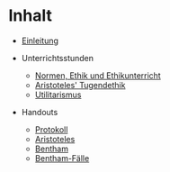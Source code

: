# Inhalt

* [Einleitung](README.md)
* Unterrichtsstunden
  * [Normen, Ethik und Ethikunterricht](normen_ethik_und_ethikunterricht.md)
  * [Aristoteles' Tugendethik](aristoteles.md)
  * [Utilitarismus](utilitarismus.md)

* Handouts
  * [Protokoll](Handouts/protokoll.md)
  * [Aristoteles](Handouts/HO_Aristoteles.md)
  * [Bentham](http://www.joachimschmid.ch/docs/PAzBenthJerEinPriM.pdf)
  * [Bentham-Fälle](Handouts/HO_Bentham-Fälle.md)
